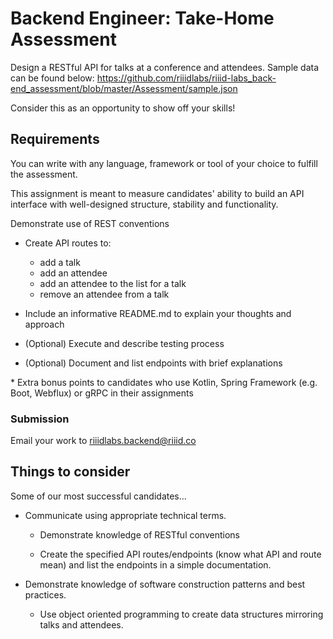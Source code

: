 # Backend Engineer: Take-Home Assessment

Design a RESTful API for talks at a conference and attendees. Sample data can be found below:
https://github.com/riiidlabs/riiid-labs_back-end_assessment/blob/master/Assessment/sample.json

Consider this as an opportunity to show off your skills! 


## Requirements
You can write with any language, framework or tool of your choice to fulfill the assessment.

This assignment is meant to measure candidates' ability to build an API interface with well-designed structure, stability and functionality.

Demonstrate use of REST conventions
- Create API routes to: 
  - add a talk
  - add an attendee
  - add an attendee to the list for a talk
  - remove an attendee from a talk

- Include an informative README.md to explain your thoughts and approach
    
- (Optional) Execute and describe testing process
- (Optional) Document and list endpoints with brief explanations

\* Extra bonus points to candidates who use Kotlin, Spring Framework (e.g. Boot, Webflux) or gRPC in their assignments

### Submission

Email your work to riiidlabs.backend@riiid.co

## Things to consider

Some of our most successful candidates...

- Communicate using appropriate technical terms.

  - Demonstrate knowledge of RESTful conventions

  - Create the specified API routes/endpoints (know what API and route mean) and list the endpoints in a simple documentation.

- Demonstrate knowledge of software construction patterns and best practices.

  - Use object oriented programming to create data structures mirroring talks and attendees.
